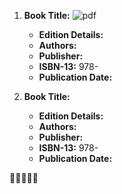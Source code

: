 1. **Book Title:** ![pdf](https://github.com/No-Name-World/Study.-Private-Room.-Sanctuary/assets/159186112/fe14cd51-e9f2-44b7-bb12-a14e30353643)

   - **Edition Details:** 
   - **Authors:** 
   - **Publisher:** 
   - **ISBN-13:** 978-
   - **Publication Date:** 

2. **Book Title:** 
   - **Edition Details:** 
   - **Authors:** 
   - **Publisher:** 
   - **ISBN-13:** 978-
   - **Publication Date:** 

🚨🚨🚨🚨🚨
